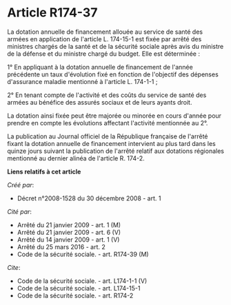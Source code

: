 # Article R174-37

La dotation annuelle de financement allouée au service de santé des armées en application de l'article L. 174-15-1 est fixée
par arrêté des ministres chargés de la santé et de la sécurité sociale après avis du ministre de la défense et du ministre
chargé du budget. Elle est déterminée : 

1° En appliquant à la dotation annuelle de financement de l'année précédente un taux d'évolution fixé en fonction de
l'objectif des dépenses d'assurance maladie mentionné à l'article L. 174-1-1 ; 

2° En tenant compte de l'activité et des coûts du service de santé des armées au bénéfice des assurés sociaux et de leurs
ayants droit. 

La dotation ainsi fixée peut être majorée ou minorée en cours d'année pour prendre en compte les évolutions affectant
l'activité mentionnée au 2°. 

La publication au Journal officiel de la République française de l'arrêté fixant la dotation annuelle de financement
intervient au plus tard dans les quinze jours suivant la publication de l'arrêté relatif aux dotations régionales mentionné
au dernier alinéa de l'article R. 174-2.

**Liens relatifs à cet article**

_Créé par_:

  - Décret n°2008-1528 du 30 décembre 2008 - art. 1

_Cité par_:

  - Arrêté du 21 janvier 2009 - art. 1 (M)
  - Arrêté du 21 janvier 2009 - art. 6 (V)
  - Arrêté du 14 janvier 2009 - art. 1 (V)
  - Arrêté du 25 mars 2016 - art. 2
  - Code de la sécurité sociale. - art. R174-39 (M)

_Cite_:

  - Code de la sécurité sociale. - art. L174-1-1 (V)
  - Code de la sécurité sociale. - art. L174-15-1
  - Code de la sécurité sociale. - art. R174-2
